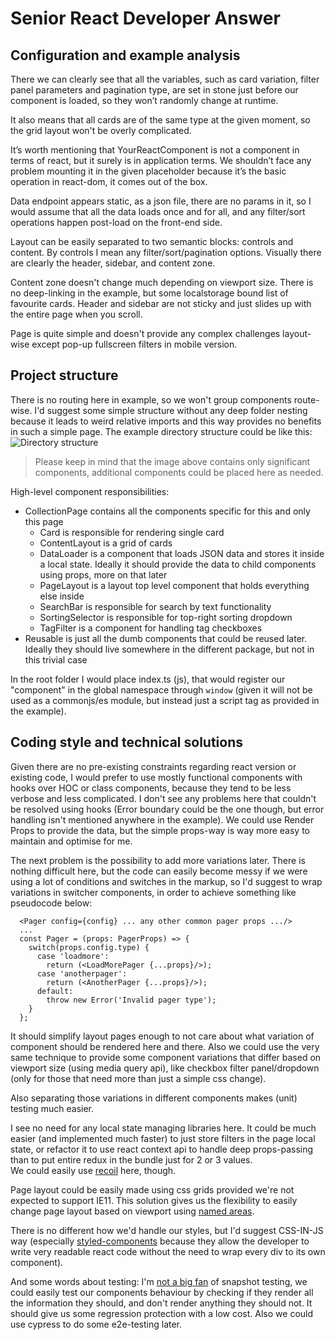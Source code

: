 # Senior React Developer Answer

## Configuration and example analysis
There we can clearly see that all the variables, such as card variation, filter panel parameters and pagination type, 
are set in stone just before our component is loaded, so they won’t randomly change at runtime.

It also means that all cards are of the same type at the given moment, so the grid layout won't be overly complicated.

It’s worth mentioning that YourReactComponent is not a component in terms of react, but it surely is in application terms.
We shouldn’t face any problem mounting it in the given placeholder because it’s the basic operation in react-dom, it comes out of the box.

Data endpoint appears static, as a json file, there are no params in it, 
so I would assume that all the data loads once and for all, and any filter/sort operations happen post-load on the front-end side.

Layout can be easily separated to two semantic blocks: controls and content. By controls I mean any filter/sort/pagination options.
Visually there are clearly the header, sidebar, and content zone.

Content zone doesn't change much depending on viewport size.
There is no deep-linking in the example, but some localstorage bound list of favourite cards. Header and sidebar are not sticky and just slides up with the entire page when you scroll. 

Page is quite simple and doesn't provide any complex challenges layout-wise except pop-up fullscreen filters in mobile version.

## Project structure

There is no routing here in example, so we won't group components route-wise. I'd suggest some simple structure without any deep folder nesting because it leads to weird relative imports and this way provides no benefits in such a simple page. The example directory structure could be like this:  
![Directory structure](https://i.imgur.com/DBw87LL.png)  
> Please keep in mind that the image above contains only significant components, additional components could be placed here as needed.

High-level component responsibilities:

- CollectionPage contains all the components specific for this and only this page
  - Card is responsible for rendering single card
  - ContentLayout is a grid of cards
  - DataLoader is a component that loads JSON data and stores it inside a local state. Ideally it should provide the data to child components using props, more on that later
  - PageLayout is a layout top level component that holds everything else inside
  - SearchBar is responsible for search by text functionality
  - SortingSelector is responsible for top-right sorting dropdown
  - TagFilter is a component for handling tag checkboxes
- Reusable is just all the dumb components that could be reused later. Ideally they should live somewhere in the different package, but not in this trivial case
 
In the root folder I would place index.ts (js), that would register our "component" in the global namespace through `window` (given it will not be used as a commonjs/es module, but instead just a script tag as provided in the example).
 
## Coding style and technical solutions
 
Given there are no pre-existing constraints regarding react version or existing code, I would prefer to use mostly functional components with hooks over HOC or class components, because they tend to be less verbose and less complicated. I don't see any problems here that couldn't be resolved using hooks (Error boundary could be the one though, but error handling isn't mentioned anywhere in the example). We could use Render Props to provide the data, but the simple props-way is way more easy to maintain and optimise for me.

The next problem is the possibility to add more variations later. There is nothing difficult here, but the code can easily become messy if we were using a lot of conditions and switches in the markup, so I'd suggest to wrap variations in switcher components, in order to  achieve something like pseudocode below:
```tsx
  <Pager config={config} ... any other common pager props .../>
  ...
  const Pager = (props: PagerProps) => {
    switch(props.config.type) {
      case 'loadmore': 
        return (<LoadMorePager {...props}/>);
      case 'anotherpager':
        return (<AnotherPager {...props}/>);
      default:
        throw new Error('Invalid pager type');
    }
  };
```
It should simplify layout pages enough to not care about what variation of component should be rendered here and there.
Also we could use the very same technique to provide some component variations that differ based on viewport size (using media query api), like checkbox filter panel/dropdown (only for those that need more than just a simple css change).

Also separating those variations in different components makes (unit) testing much easier.

I see no need for any local state managing libraries here. It could be much easier (and implemented much faster) to just store filters in the page local state, or refactor it to use react context api to handle deep props-passing than to put entire redux in the bundle just for 2 or 3 values.   
We could easily use [recoil](https://recoiljs.org/) here, though.

Page layout could be easily made using css grids provided we're not expected to support IE11. This solution gives us the flexibility to easily change page layout based on viewport using [named areas](https://developer.mozilla.org/en-US/docs/Web/CSS/CSS_Grid_Layout/Grid_Template_Areas).

There is no different how we'd handle our styles, but I'd suggest CSS-IN-JS way (especially [styled-components](https://styled-components.com/) because they allow the developer to write very readable react code without the need to wrap every div to its own component).

And some words about testing: I'm [not a big fan](http://joshribakoff.com/jest-snapshot-testing-considered-harmful/) of snapshot testing, we could easily test our components behaviour by checking if they render all the information they should, and don't render anything they should not. It should give us some regression protection with a low cost. Also we could use cypress to do some e2e-testing later.

